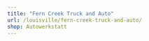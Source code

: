 ```yaml
---
title: "Fern Creek Truck and Auto"
url: /louisville/fern-creek-truck-and-auto/
shop: Autowerkstatt
---
```

